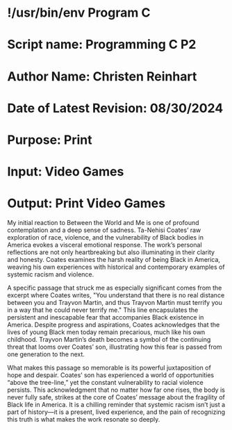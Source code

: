 # !/usr/bin/env Program C
# Script name: Programming C P2
# Author Name: Christen Reinhart
# Date of Latest Revision: 08/30/2024
# Purpose: Print
# Input: Video Games
# Output: Print Video Games

My initial reaction to Between the World and Me is one of profound contemplation and a deep sense of sadness. Ta-Nehisi Coates’ raw exploration of race, violence, and the vulnerability of Black bodies in America evokes a visceral emotional response. The work’s personal reflections are not only heartbreaking but also illuminating in their clarity and honesty. Coates examines the harsh reality of being Black in America, weaving his own experiences with historical and contemporary examples of systemic racism and violence.

A specific passage that struck me as especially significant comes from the excerpt where Coates writes, "You understand that there is no real distance between you and Trayvon Martin, and thus Trayvon Martin must terrify you in a way that he could never terrify me." This line encapsulates the persistent and inescapable fear that accompanies Black existence in America. Despite progress and aspirations, Coates acknowledges that the lives of young Black men today remain precarious, much like his own childhood. Trayvon Martin’s death becomes a symbol of the continuing threat that looms over Coates’ son, illustrating how this fear is passed from one generation to the next.

What makes this passage so memorable is its powerful juxtaposition of hope and despair. Coates’ son has experienced a world of opportunities “above the tree-line,” yet the constant vulnerability to racial violence persists. This acknowledgment that no matter how far one rises, the body is never fully safe, strikes at the core of Coates’ message about the fragility of Black life in America. It is a chilling reminder that systemic racism isn’t just a part of history—it is a present, lived experience, and the pain of recognizing this truth is what makes the work resonate so deeply.







